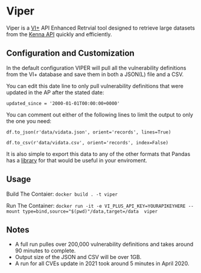# Viper

Viper is a [VI+](https://www.kennasecurity.com/products/vi/) API Enhanced Retrvial tool designed to retrieve large datasets from the [Kenna API](https://apidocs.kennasecurity.com/reference) quickly and efficiently.

## Configuration and Customization

In the default configuration VIPER will pull all the vulnerability definitions from the VI+ database and save them in both a JSON(L) file and a CSV.

You can edit this date line to only pull vulnerability definitions that were updated in the AP after the stated date:

`updated_since = '2000-01-01T00:00:00+0000'`

You can comment out either of the following lines to limit the output to only the one you need:

`df.to_json(r'data/vidata.json', orient='records', lines=True)`

`df.to_csv(r'data/vidata.csv', orient='records', index=False)`

It is also simple to export this data to any of the other formats that Pandas has a [library](https://pandas.pydata.org/pandas-docs/stable/user_guide/io.html) for that would be useful in your enviroment.

## Usage

Build The Contaier:
`docker build . -t viper`

Run The Container:
`docker run -it -e VI_PLUS_API_KEY=YOURAPIKEYHERE --mount type=bind,source="$(pwd)"/data,target=/data  viper`

## Notes

- A full run pulles over 200,000 vulnerability definitions and takes around 90 minutes to complete.
- Output size of the JSON and CSV will be over 1GB.
- A run for all CVEs update in 2021 took around 5 minutes in April 2020.
